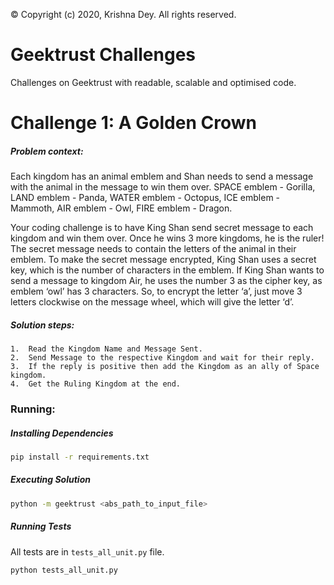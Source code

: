 &copy; Copyright (c) 2020, Krishna Dey. All rights reserved.
# Geektrust Challenges
Challenges on Geektrust with readable, scalable and optimised code.

# Challenge 1: A Golden Crown

##### Problem context: 
Each kingdom has an animal emblem and Shan needs to send a message with the animal in the message to win them over.
SPACE emblem - Gorilla, LAND emblem - Panda, WATER emblem - Octopus, ICE emblem - Mammoth, AIR emblem - Owl, FIRE emblem - Dragon.

Your coding challenge is to have King Shan send secret message to each kingdom and win them over. Once he wins 3 more kingdoms, he is the ruler! The secret message needs to contain the letters of the animal in their emblem.
To make the secret message encrypted, King Shan uses a secret key, which is the number of characters in the emblem. If King Shan wants to send a message to kingdom Air, he uses the number 3 as the cipher key, as emblem ‘owl’ has 3 characters. So, to encrypt the letter ‘a’, just move 3 letters clockwise on the message wheel, which will give the letter ‘d’.

##### Solution steps:
	1.  Read the Kingdom Name and Message Sent.
	2.  Send Message to the respective Kingdom and wait for their reply.
	3.  If the reply is positive then add the Kingdom as an ally of Space kingdom.
	4.  Get the Ruling Kingdom at the end.


###  Running:

##### Installing Dependencies 
```bash
pip install -r requirements.txt
```

##### Executing Solution
```bash
python -m geektrust <abs_path_to_input_file>
```

##### Running Tests
All tests are in `tests_all_unit.py` file.
```bash
python tests_all_unit.py 
```
